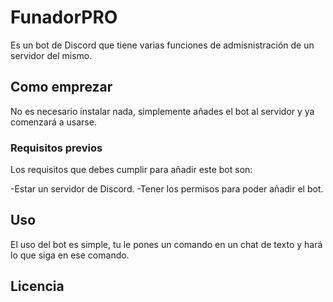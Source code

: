 # FunadorPRO

Es un bot de Discord que tiene varias funciones de admisnistración de un servidor del mismo.

## Como emprezar

No es necesario instalar nada, simplemente añades el bot al servidor y ya comenzará a usarse.

### Requisitos previos

Los requisitos que debes cumplir para añadir este bot son:

-Estar un servidor de Discord.
-Tener los permisos para poder añadir el bot.

## Uso

El uso del bot es simple, tu le pones un comando en un chat de texto y hará lo que siga en ese comando.

## Licencia

